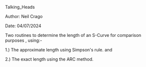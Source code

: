 Talking_Heads

Author: Neil Crago

Date: 04/07/2024

Two routines to determine the length of an S-Curve for comparison purposes , using:-

1.) The approximate length using Simpson's rule. and 

2.) The exact length using the ARC method.
